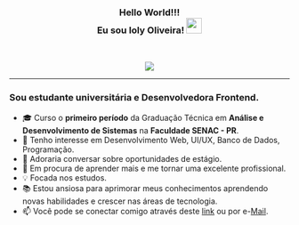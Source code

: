 <h3 align="center">
	Hello World!!!
  <br/>
  Eu sou Ioly Oliveira!
  <img src="https://media.giphy.com/media/hvRJCLFzcasrR4ia7z/giphy.gif" width="28">
</h3> 
<br/>

<!-- SVG por DenverCoder1 - https://github.com/DenverCoder1/readme-typing-svg -->
<p align="center">
  <a href="https://github.com/DenverCoder1/readme-typing-svg">
  <img src="https://readme-typing-svg.herokuapp.com?lines=Estudante+de+Análise+e+Desenvolvimento+de+Sistemas;Dev+Frontend;Sempre%20aprendendo%20novas%20coisas&center=true&width=640&height=45"></a>
</p>

---
<!-- <h1><img src="https://raw.githubusercontent.com/aemmadi/aemmadi/master/wave.gif" width="30px"> Eu sou Ioly Oliveira!</h1> -->
<h3>Sou estudante universitária e Desenvolvedora Frontend.</h3>

- 🎓 Curso o **primeiro período** da Graduação Técnica em **Análise e Desenvolvimento de Sistemas** na **Faculdade SENAC - PR**. <br>
- 👀 Tenho interesse em Desenvolvimento Web, UI/UX, Banco de Dados, Programação.
- 💬 Adoraria conversar sobre oportunidades de estágio.
- 💞️ Em procura de aprender mais e me tornar uma excelente profissional.
- 💡 Focada nos estudos. <br>
- 📚 Estou ansiosa para aprimorar meus conhecimentos aprendendo novas habilidades e crescer nas áreas de tecnologia.
- 📫 Você pode se conectar comigo através deste [link](https://www.linkedin.com/in/iolymmoliveira/) ou por e-[Mail](mailto:iolymmoliveira@gmail.com).
